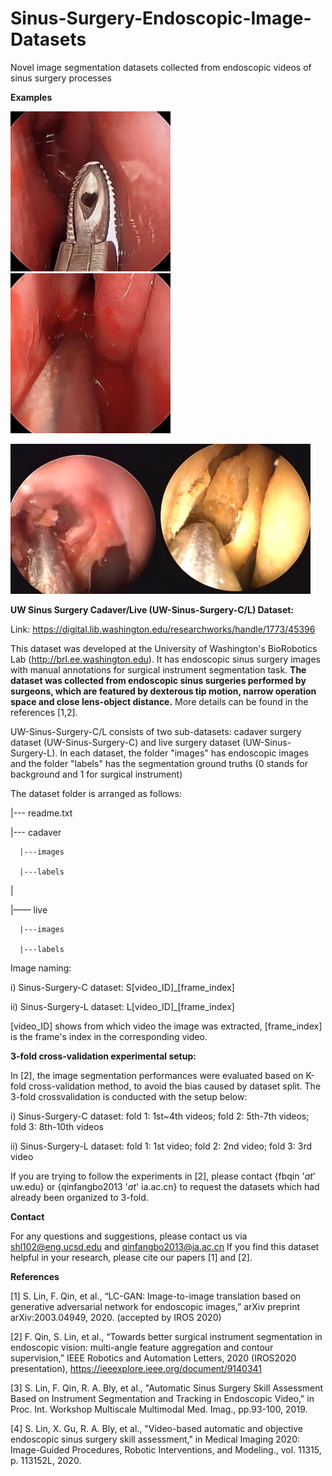# Sinus-Surgery-Endoscopic-Image-Datasets
Novel image segmentation datasets collected from endoscopic videos of sinus surgery processes

**Examples**

![](https://github.com/SURA23/Sinus-Surgery-Endoscopic-Image-Datasets/blob/master/live-example1.jpg)![](https://github.com/SURA23/Sinus-Surgery-Endoscopic-Image-Datasets/blob/master/live-example2.jpg)


![](https://github.com/SURA23/Sinus-Surgery-Endoscopic-Image-Datasets/blob/master/cadaver-example1.jpg)![](https://github.com/SURA23/Sinus-Surgery-Endoscopic-Image-Datasets/blob/master/cadaver-example2.jpg)



**UW Sinus Surgery Cadaver/Live (UW-Sinus-Surgery-C/L) Dataset:**

Link: https://digital.lib.washington.edu/researchworks/handle/1773/45396

This dataset was developed at the University of Washington's BioRobotics Lab (http://brl.ee.washington.edu). It has endoscopic sinus surgery images with manual annotations for surgical instrument segmentation task. **The dataset was collected from endoscopic sinus surgeries performed by surgeons, which are featured by dexterous tip motion, narrow operation space and close lens-object distance.** More details can be found in the references [1,2].


UW-Sinus-Surgery-C/L consists of two sub-datasets: cadaver surgery dataset (UW-Sinus-Surgery-C) and live surgery dataset (UW-Sinus-Surgery-L). In each dataset, the folder "images" has endoscopic images and the folder "labels" has the segmentation ground truths (0 stands for background and 1 for surgical instrument)

The dataset folder is arranged as follows:

|--- readme.txt

|--- cadaver

      |---images

      |---labels

|    

|—— live

      |---images

      |---labels

Image naming:

i) Sinus-Surgery-C dataset: S[video_ID]_[frame_index]

ii) Sinus-Surgery-L dataset: L[video_ID]_[frame_index]

[video_ID] shows from which video the image was extracted, [frame_index] is the frame's index in the corresponding video.


**3-fold cross-validation experimental setup:**

In [2], the image segmentation performances were evaluated based on K-fold cross-validation method, to avoid the bias caused by dataset split. The 3-fold crossvalidation is conducted with the setup below: 

i) Sinus-Surgery-C dataset: fold 1: 1st~4th videos; fold 2: 5th-7th videos; fold 3: 8th-10th videos

ii) Sinus-Surgery-L dataset: fold 1: 1st video; fold 2: 2nd video; fold 3: 3rd video

If you are trying to follow the experiments in [2], please contact {fbqin '_at_' uw.edu} or {qinfangbo2013 '_at_' ia.ac.cn} to request the datasets which had already been organized to 3-fold.

**Contact**

For any questions and suggestions, please contact us via shl102@eng.ucsd.edu and qinfangbo2013@ia.ac.cn
If you find this dataset helpful in your research, please cite our papers [1] and [2]. 

**References**

[1] S. Lin, F. Qin, et al., “LC-GAN: Image-to-image translation based on generative adversarial network for endoscopic images,” arXiv preprint arXiv:2003.04949, 2020. (accepted by IROS 2020)

[2] F. Qin, S. Lin, et al., “Towards better surgical instrument segmentation in endoscopic vision: multi-angle feature aggregation and contour supervision,”  IEEE Robotics and Automation Letters, 2020 (IROS2020 presentation), https://ieeexplore.ieee.org/document/9140341

[3] S. Lin, F. Qin, R. A. Bly, et al., "Automatic Sinus Surgery Skill Assessment Based on Instrument Segmentation and Tracking in Endoscopic Video," in Proc. Int. Workshop Multiscale Multimodal Med. Imag., pp.93-100, 2019.

[4] S. Lin, X. Gu, R. A. Bly, et al., "Video-based automatic and objective endoscopic sinus surgery skill assessment," in Medical Imaging 2020: Image-Guided Procedures, Robotic Interventions, and Modeling., vol. 11315, p. 113152L, 2020. 



